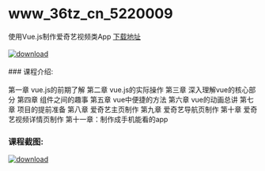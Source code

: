 # www_36tz_cn_5220009
使用Vue.js制作爱奇艺视频类App
[下载地址](http://www.36tz.cn/article/5220009 "下载地址")
<br/></br>[![download](http://36tz.cn/muke_img/2021_06_1-2-300x188.png "下载地址")](http://www.36tz.cn/article/5220009 "下载地址")
<br/></br>### 课程介绍:<br/></br>第一章 vue.js的前期了解
第二章 vue.js的实际操作
第三章 深入理解vue的核心部分
第四章 组件之间的趣事
第五章 vue中便捷的方法
第六章 vue的动画总讲
第七章 项目的提前准备
第八章 爱奇艺主页制作
第九章 爱奇艺导航页制作
第十章 爱奇艺视频详情页制作
第十一章：制作成手机能看的app

### 课程截图:
[![download](http://36tz.cn/muke_img/2021_06_2.png "下载地址")](http://www.36tz.cn/article/5220009 "下载地址")
